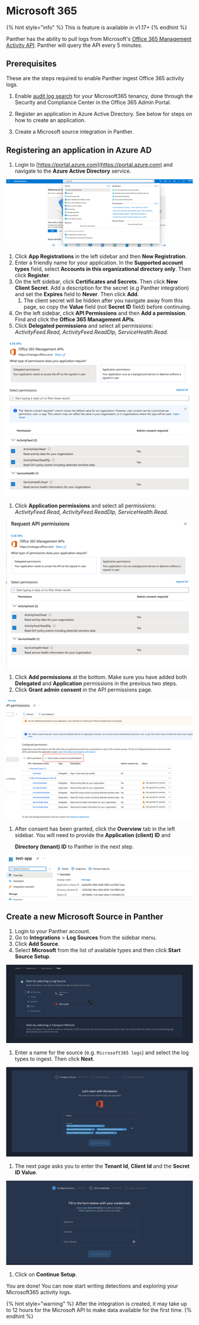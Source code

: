 # Microsoft 365

{% hint style="info" %}
This is feature is available in v1.17+
{% endhint %}

Panther has the ability to pull logs from Microsoft's [Office 365 Management Activity API](https://docs.microsoft.com/en-us/office/office-365-management-api/office-365-management-activity-api-reference). Panther will query the API every 5 minutes.

## Prerequisites

These are the steps required to enable Panther ingest Office 365 activity logs.

1. Enable [audit log search](https://docs.microsoft.com/en-us/microsoft-365/compliance/turn-audit-log-search-on-or-off?view=o365-worldwide#turn-on-audit-log-search) for your Microsoft365 tenancy, done through the Security and Compliance Center in the Office 365 Admin Portal.

2. Register an application in Azure Active Directory. See below for steps on how to create an application.

3. Create a Microsoft source integration in Panther.

## Registering an application in Azure AD

1. Login to [https://portal.azure.com](https://portal.azure.com) and navigate to the **Azure Active Directory** service.

![](../../.gitbook/assets/microsoft-azuread.png)

1. Click **App Registrations** in the left sidebar and then **New Registration**.
2. Enter a friendly name for your application. In the **Supported account types** field, select **Accounts in this organizational directory only**. Then click **Register**.
3. On the left sidebar, click **Certificates and Secrets**. Then click **New Client Secret**. Add a description for the secret \(e.g Panther integration\) and set the **Expires** field to **Never**. Then click **Add**. 
   1. The client secret will be hidden after you navigate away from this page, so copy the **Value** field \(not **Secret ID** field\) before continuing.
4. On the left sidebar, click **API Permissions** and then **Add a permission**. Find and click the **Office 365 Management APIs**.
5. Click **Delegated permissions** and select all permissions: _ActivityFeed.Read, ActivityFeed.ReadDlp, ServiceHealth.Read_.

![](../../.gitbook/assets/microsoft-permissions-delegated.png)

1. Click **Application permissions** and select all permissions: _ActivityFeed.Read, ActivityFeed.ReadDlp, ServiceHealth.Read_.

![](../../.gitbook/assets/microsoft-permissions-application.png)

1. Click **Add permissions** at the bottom. Make sure you have added both **Delegated** and **Application** permissions in the previous two steps.
2. Click **Grant admin consent** in the API permissions page.

![](../../.gitbook/assets/microsoft-permissions-consent.png)

1. After consent has been granted, click the **Overview** tab in the left sidebar. You will need to provide the **Application \(client\) ID** and

   **Directory \(tenant\) ID** to Panther in the next step.

![](../../.gitbook/assets/microsoft-overview.png)

## Create a new Microsoft Source in Panther

1. Login to your Panther account.
2. Go to **Integrations** &gt; **Log Sources** from the sidebar menu.
3. Click **Add Source**.
4. Select **Microsoft** from the list of available types and then click **Start Source Setup**.

![](../../.gitbook/assets/microsoft-setup-page1.png)

1. Enter a name for the source \(e.g. `Microsoft365 logs`\) and select the log types to ingest. Then click **Next**.

![](../../.gitbook/assets/microsoft-form.png)

1. The next page asks you to enter the **Tenant Id**, **Client Id** and the **Secret ID Value**. 

![](../../.gitbook/assets/microsoft-credentials.png)

1. Click on **Continue Setup**. 

You are done! You can now start writing detections and exploring your Microsoft365 activity logs.

{% hint style="warning" %}
After the integration is created, it may take up to 12 hours for the Microsoft API to make data available for the first time.
{% endhint %}

